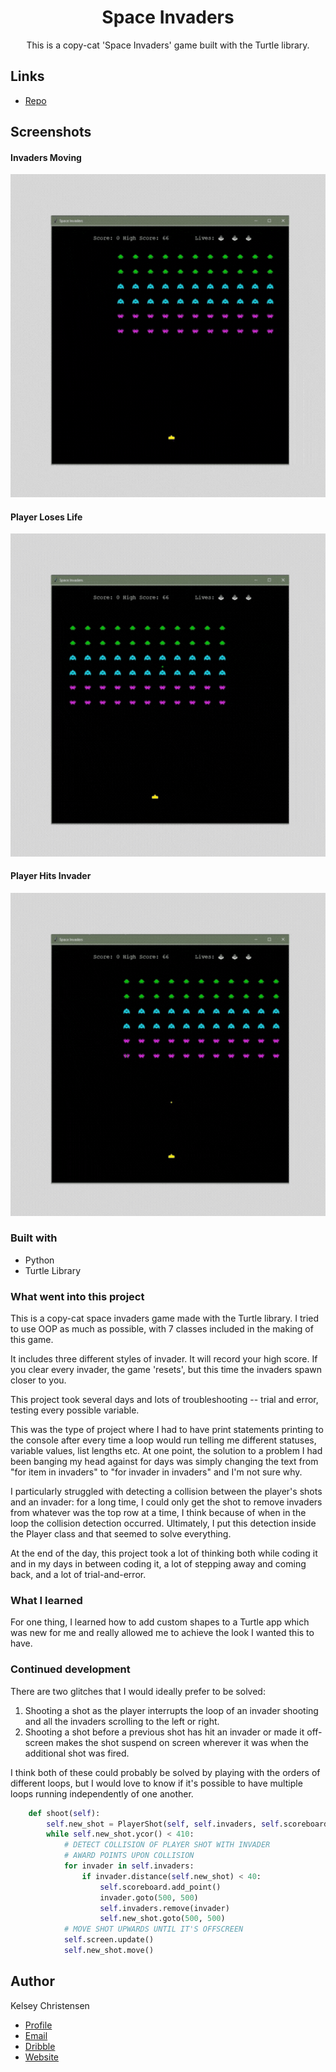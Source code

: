 <h1 align="center">Space Invaders</h1>

<p align="center">
This is a copy-cat 'Space Invaders' game built with the Turtle library.</p>



## Links

- [Repo](https://github.com/kelseychristensen/Day-94-Space-Invaders "space-invaders")

## Screenshots

#### Invaders Moving
![Invaders Moving](/readme_gifs/invaders_move.gif "Invaders Moving")

#### Player Loses Life
![Player Loses Life](/readme_gifs/player_loses_life.gif "Player Loses Life")

#### Player Hits Invader
![Player Hits Invader](/readme_gifs/player_shoots.gif "Player Hits Invader")




### Built with

- Python
- Turtle Library

### What went into this project

This is a copy-cat space invaders game made with the Turtle library. I tried to use OOP as much as possible, with 7 classes included in the making of this game.

It includes three different styles of invader. It will record your high score. If you clear every invader, the game 'resets', but this time the invaders spawn closer to you. 

This project took several days and lots of troubleshooting -- trial and error, testing every possible variable. 

This was the type of project where I had to have print statements printing to the console after every time a loop would run telling me different statuses, variable values, list lengths etc. At one point, the solution to a problem I had been banging my head against for days was simply changing the text from "for item in invaders" to "for invader in invaders" and I'm not sure why. 

I particularly struggled with detecting a collision between the player's shots and an invader: for a long time, I could only get the shot to remove invaders from whatever was the top row at a time, I think because of when in the loop the collision detection occurred. Ultimately, I put this detection inside the Player class and that seemed to solve everything.

At the end of the day, this project took a lot of thinking both while coding it and in my days in between coding it, a lot of stepping away and coming back, and a lot of trial-and-error. 

### What I learned

For one thing, I learned how to add custom shapes to a Turtle app which was new for me and really allowed me to achieve the look I wanted this to have. 

### Continued development

There are two glitches that I would ideally prefer to be solved: 

1) Shooting a shot as the player interrupts the loop of an invader shooting and all the invaders scrolling to the left or right. 
2) Shooting a shot before a previous shot has hit an invader or made it off-screen makes the shot suspend on screen wherever it was when the additional shot was fired. 

I think both of these could probably be solved by playing with the orders of different loops, but I would love to know if it's possible to have multiple loops running independently of one another.

```python
    def shoot(self):
        self.new_shot = PlayerShot(self, self.invaders, self.scoreboard)
        while self.new_shot.ycor() < 410:
            # DETECT COLLISION OF PLAYER SHOT WITH INVADER
            # AWARD POINTS UPON COLLISION
            for invader in self.invaders:
                if invader.distance(self.new_shot) < 40:
                    self.scoreboard.add_point()
                    invader.goto(500, 500)
                    self.invaders.remove(invader)
                    self.new_shot.goto(500, 500)
            # MOVE SHOT UPWARDS UNTIL IT'S OFFSCREEN
            self.screen.update()
            self.new_shot.move()
```

## Author

Kelsey Christensen

- [Profile](https://github.com/kelseychristensen "Kelsey Christensen")
- [Email](mailto:kelsey.c.christensen@gmail.com?subject=Hi "Hi!")
- [Dribble](https://dribbble.com/kelseychristensen "Hi!")
- [Website](http://kelseychristensen.com/ "Welcome")
